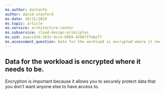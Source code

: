 ```yaml
---
ms.author: dastanfo
author: david-stanford
ms.date: 10/11/2019
ms.topic: article
ms.service: architecture-center
ms.subservice: cloud-design-principles
ms.uid: aaacc43d-2632-4cce-b069-42967ffebef7
ms.assessment_question: Data for the workload is encrypted where it needs to be.
---
```

## Data for the workload is encrypted where it needs to be.

Encryption is important because it allows you to securely protect data that you don't want anyone else to have access to.
